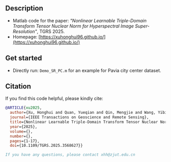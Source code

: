 ## Description

- Matlab code for the paper: *"Nonlinear Learnable Triple-Domain Transform Tensor Nuclear Norm for Hyperspectral Image Super-Resolution"*, TGRS 2025.
- Homepage: [https://xuhonghui96.github.io/](https://xuhonghui96.github.io/)

## Get started

- Directly run: `Demo_SR_PC.m` for an example for Pavia city center dataset.

## Citation

If you find this code helpful, please kindly cite:

```bibtex
@ARTICLE{xu2025,
  author={Xu, Honghui and Quan, Yueqian and Qin, Mengjie and Wang, Yibin and Fang, Chuangjie and Li, Yan and Zheng, Jianwei},
  journal={IEEE Transactions on Geoscience and Remote Sensing}, 
  title={Nonlinear Learnable Triple-Domain Transform Tensor Nuclear Norm for Hyperspectral Image Super-Resolution}, 
  year={2025},
  volume={},
  number={},
  pages={1-17},
  doi={10.1109/TGRS.2025.3568627}}

If you have any questions, please contact xhh@zjut.edu.cn
